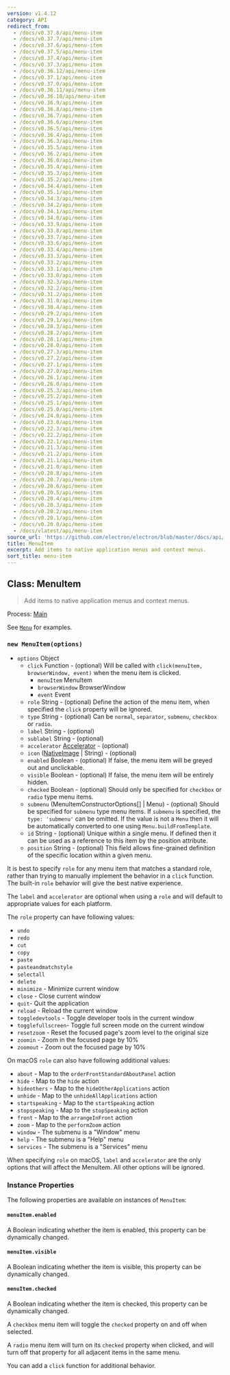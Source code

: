 ```yaml
---
version: v1.4.12
category: API
redirect_from:
  - /docs/v0.37.8/api/menu-item
  - /docs/v0.37.7/api/menu-item
  - /docs/v0.37.6/api/menu-item
  - /docs/v0.37.5/api/menu-item
  - /docs/v0.37.4/api/menu-item
  - /docs/v0.37.3/api/menu-item
  - /docs/v0.36.12/api/menu-item
  - /docs/v0.37.1/api/menu-item
  - /docs/v0.37.0/api/menu-item
  - /docs/v0.36.11/api/menu-item
  - /docs/v0.36.10/api/menu-item
  - /docs/v0.36.9/api/menu-item
  - /docs/v0.36.8/api/menu-item
  - /docs/v0.36.7/api/menu-item
  - /docs/v0.36.6/api/menu-item
  - /docs/v0.36.5/api/menu-item
  - /docs/v0.36.4/api/menu-item
  - /docs/v0.36.3/api/menu-item
  - /docs/v0.35.5/api/menu-item
  - /docs/v0.36.2/api/menu-item
  - /docs/v0.36.0/api/menu-item
  - /docs/v0.35.4/api/menu-item
  - /docs/v0.35.3/api/menu-item
  - /docs/v0.35.2/api/menu-item
  - /docs/v0.34.4/api/menu-item
  - /docs/v0.35.1/api/menu-item
  - /docs/v0.34.3/api/menu-item
  - /docs/v0.34.2/api/menu-item
  - /docs/v0.34.1/api/menu-item
  - /docs/v0.34.0/api/menu-item
  - /docs/v0.33.9/api/menu-item
  - /docs/v0.33.8/api/menu-item
  - /docs/v0.33.7/api/menu-item
  - /docs/v0.33.6/api/menu-item
  - /docs/v0.33.4/api/menu-item
  - /docs/v0.33.3/api/menu-item
  - /docs/v0.33.2/api/menu-item
  - /docs/v0.33.1/api/menu-item
  - /docs/v0.33.0/api/menu-item
  - /docs/v0.32.3/api/menu-item
  - /docs/v0.32.2/api/menu-item
  - /docs/v0.31.2/api/menu-item
  - /docs/v0.31.0/api/menu-item
  - /docs/v0.30.4/api/menu-item
  - /docs/v0.29.2/api/menu-item
  - /docs/v0.29.1/api/menu-item
  - /docs/v0.28.3/api/menu-item
  - /docs/v0.28.2/api/menu-item
  - /docs/v0.28.1/api/menu-item
  - /docs/v0.28.0/api/menu-item
  - /docs/v0.27.3/api/menu-item
  - /docs/v0.27.2/api/menu-item
  - /docs/v0.27.1/api/menu-item
  - /docs/v0.27.0/api/menu-item
  - /docs/v0.26.1/api/menu-item
  - /docs/v0.26.0/api/menu-item
  - /docs/v0.25.3/api/menu-item
  - /docs/v0.25.2/api/menu-item
  - /docs/v0.25.1/api/menu-item
  - /docs/v0.25.0/api/menu-item
  - /docs/v0.24.0/api/menu-item
  - /docs/v0.23.0/api/menu-item
  - /docs/v0.22.3/api/menu-item
  - /docs/v0.22.2/api/menu-item
  - /docs/v0.22.1/api/menu-item
  - /docs/v0.21.3/api/menu-item
  - /docs/v0.21.2/api/menu-item
  - /docs/v0.21.1/api/menu-item
  - /docs/v0.21.0/api/menu-item
  - /docs/v0.20.8/api/menu-item
  - /docs/v0.20.7/api/menu-item
  - /docs/v0.20.6/api/menu-item
  - /docs/v0.20.5/api/menu-item
  - /docs/v0.20.4/api/menu-item
  - /docs/v0.20.3/api/menu-item
  - /docs/v0.20.2/api/menu-item
  - /docs/v0.20.1/api/menu-item
  - /docs/v0.20.0/api/menu-item
  - /docs/vlatest/api/menu-item
source_url: 'https://github.com/electron/electron/blob/master/docs/api/menu-item.md'
title: MenuItem
excerpt: Add items to native application menus and context menus.
sort_title: menu-item
---
```

## Class: MenuItem

> Add items to native application menus and context menus.

Process: [Main]({{site.baseurl}}/docs/tutorial/quick-start#main-process)

See [`Menu`]({{site.baseurl}}/docs/api/menu) for examples.

### `new MenuItem(options)`

*   `options` Object
    *   `click` Function - (optional) Will be called with `click(menuItem, browserWindow, event)` when the menu item is clicked.
        *   `menuItem` MenuItem
        *   `browserWindow` BrowserWindow
        *   `event` Event
    *   `role` String - (optional) Define the action of the menu item, when specified the `click` property will be ignored.
    *   `type` String - (optional) Can be `normal`, `separator`, `submenu`, `checkbox` or `radio`.
    *   `label` String - (optional)
    *   `sublabel` String - (optional)
    *   `accelerator` [Accelerator]({{site.baseurl}}/docs/api/accelerator) - (optional)
    *   `icon` ([NativeImage]({{site.baseurl}}/docs/api/native-image) | String) - (optional)
    *   `enabled` Boolean - (optional) If false, the menu item will be greyed out and unclickable.
    *   `visible` Boolean - (optional) If false, the menu item will be entirely hidden.
    *   `checked` Boolean - (optional) Should only be specified for `checkbox` or `radio` type menu items.
    *   `submenu` (MenuItemConstructorOptions[] | Menu) - (optional) Should be specified for `submenu` type menu items. If `submenu` is specified, the `type: 'submenu'` can be omitted. If the value is not a `Menu` then it will be automatically converted to one using `Menu.buildFromTemplate`.
    *   `id` String - (optional) Unique within a single menu. If defined then it can be used as a reference to this item by the position attribute.
    *   `position` String - (optional) This field allows fine-grained definition of the specific location within a given menu.

It is best to specify `role` for any menu item that matches a standard role, rather than trying to manually implement the behavior in a `click` function. The built-in `role` behavior will give the best native experience.

The `label` and `accelerator` are optional when using a `role` and will default to appropriate values for each platform.

The `role` property can have following values:

*   `undo`
*   `redo`
*   `cut`
*   `copy`
*   `paste`
*   `pasteandmatchstyle`
*   `selectall`
*   `delete`
*   `minimize` - Minimize current window
*   `close` - Close current window
*   `quit`- Quit the application
*   `reload` - Reload the current window
*   `toggledevtools` - Toggle developer tools in the current window
*   `togglefullscreen`- Toggle full screen mode on the current window
*   `resetzoom` - Reset the focused page's zoom level to the original size
*   `zoomin` - Zoom in the focused page by 10%
*   `zoomout` - Zoom out the focused page by 10%

On macOS `role` can also have following additional values:

*   `about` - Map to the `orderFrontStandardAboutPanel` action
*   `hide` - Map to the `hide` action
*   `hideothers` - Map to the `hideOtherApplications` action
*   `unhide` - Map to the `unhideAllApplications` action
*   `startspeaking` - Map to the `startSpeaking` action
*   `stopspeaking` - Map to the `stopSpeaking` action
*   `front` - Map to the `arrangeInFront` action
*   `zoom` - Map to the `performZoom` action
*   `window` - The submenu is a "Window" menu
*   `help` - The submenu is a "Help" menu
*   `services` - The submenu is a "Services" menu

When specifying `role` on macOS, `label` and `accelerator` are the only options that will affect the MenuItem. All other options will be ignored.

### Instance Properties

The following properties are available on instances of `MenuItem`:

#### `menuItem.enabled`

A Boolean indicating whether the item is enabled, this property can be dynamically changed.

#### `menuItem.visible`

A Boolean indicating whether the item is visible, this property can be dynamically changed.

#### `menuItem.checked`

A Boolean indicating whether the item is checked, this property can be dynamically changed.

A `checkbox` menu item will toggle the `checked` property on and off when selected.

A `radio` menu item will turn on its `checked` property when clicked, and will turn off that property for all adjacent items in the same menu.

You can add a `click` function for additional behavior.
